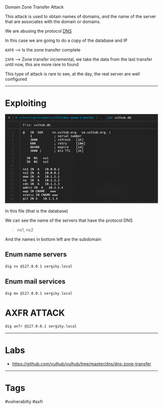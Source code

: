 
Domain Zone Transfer Attack

This attack is used to obtain names of domains, and the name of the server that are associates with the domain or domains.

We are abusing the protocol [DNS](https://en.wikipedia.org/wiki/Domain_Name_System) 

In this case we are going to do a copy of the database and IP

``AXFR`` --> Is the zone transfer complete 

``IXFR`` --> Zone transfer incremental, we take the data from the last transfer until now, this are more rare to found

This type of attack is rare to see, at the day, the real server are well configured

---

# Exploiting

![](../../Images/Pasted%20image%2020230823162229.png)

In this file (that is the database)

We can see the name of the servers that have the protocol DNS

 > ns1, ns2
 
 And the names in bottom left are the subdomain

## Enum name servers

````bash
dig ns @127.0.0.1 sergiky.local
````

## Enum mail services

````bash
dig mx @127.0.0.1 sergiky.local
````

# AXFR ATTACK

````bash
dig axfr @127.0.0.1 sergiky.local
````

---

# Labs

- https://github.com/vulhub/vulhub/tree/master/dns/dns-zone-transfer


---

# Tags

#vulnerabilty #axfr 